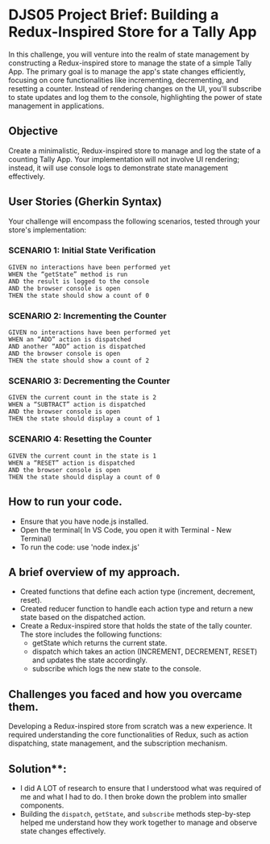 # DJS05 Project Brief: Building a Redux-Inspired Store for a Tally App

In this challenge, you will venture into the realm of state management by constructing a Redux-inspired store to manage the state of a simple Tally App. The primary goal is to manage the app's state changes efficiently, focusing on core functionalities like incrementing, decrementing, and resetting a counter. Instead of rendering changes on the UI, you'll subscribe to state updates and log them to the console, highlighting the power of state management in applications.

## Objective
Create a minimalistic, Redux-inspired store to manage and log the state of a counting Tally App. Your implementation will not involve UI rendering; instead, it will use console logs to demonstrate state management effectively.


## User Stories (Gherkin Syntax)
Your challenge will encompass the following scenarios, tested through your store's implementation:

### SCENARIO 1: Initial State Verification
```
GIVEN no interactions have been performed yet
WHEN the “getState” method is run
AND the result is logged to the console
AND the browser console is open
THEN the state should show a count of 0
```

### SCENARIO 2: Incrementing the Counter
```
GIVEN no interactions have been performed yet
WHEN an “ADD” action is dispatched
AND another “ADD” action is dispatched
AND the browser console is open
THEN the state should show a count of 2
```

### SCENARIO 3: Decrementing the Counter
```
GIVEN the current count in the state is 2
WHEN a “SUBTRACT” action is dispatched
AND the browser console is open
THEN the state should display a count of 1
```

### SCENARIO 4: Resetting the Counter
```
GIVEN the current count in the state is 1
WHEN a “RESET” action is dispatched
AND the browser console is open
THEN the state should display a count of 0
```

## How to run your code.

- Ensure that you have node.js installed.
- Open the terminal( In VS Code, you open it with Terminal - New Terminal)
- To run the code: use 'node index.js'

## A brief overview of my approach.

- Created functions that define each action type (increment, decrement, reset).
- Created reducer function to handle each action type and return a new state based on the dispatched action.
- Create a Redux-inspired store that holds the state of the tally counter. The store includes the following functions: 
     - getState which returns the current state.
     - dispatch which takes an action (INCREMENT, DECREMENT, RESET) and updates the state accordingly.
     - subscribe which logs the new state to the console.


## Challenges you faced and how you overcame them.
Developing a Redux-inspired store from scratch was a new experience. It required understanding the core functionalities of Redux, such as action dispatching, state management, and the subscription mechanism.

## Solution**: 
- I did A LOT of research to ensure that I understood what was required of me and what I had to do. I then broke down the problem into smaller components. 
- Building the `dispatch`, `getState`, and `subscribe` methods step-by-step helped me understand how they work together to manage and observe state changes effectively.




